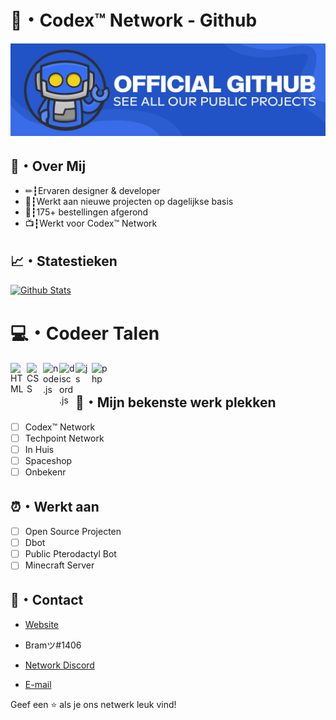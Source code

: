 # 🏢・Codex™ Network - Github

![Codex Network](/Codex_Banner_Blue_Github.png "Codex Network")

## 📘・Over Mij

- ✏┇Ervaren designer & developer 
- 📆┇Werkt aan nieuwe projecten op dagelijkse basis
- 🛒┇175+ bestellingen afgerond
- 📺┇Werkt voor Codex™ Network

## 📈・Statestieken

<p align="left">
    <a href="https://github.com/OfficialCodexNetwork?tab=repositories" title="Profile">
        <img src="https://github-readme-stats.vercel.app/api?username=OfficialCodexNetwork&show_icons=true&theme=graywhite&border_color=aaa&custom_title=My%20GitHub%20Stats&border_radius=25" alt="Github Stats" />
    </a>

</p>

# 💻・Codeer Talen 
<img align="left" alt="HTML" width="26px" src="https://upload.wikimedia.org/wikipedia/commons/thumb/3/38/HTML5_Badge.svg/600px-HTML5_Badge.svg.png" />
<img align="left" alt="CSS" width="26px" src="https://www.pngkey.com/png/full/347-3470911_css3-html-css-js-logo-white.png" />
<img align="left" alt="node.js" width="26px" src="https://i.imgur.com/tYLFZBh.png" /> 
<img align="left" alt="discord.js" width="26px" src="https://i.imgur.com/SI1DZf3.png" />
<img align="left" alt="js" width="26px" src="https://i.imgur.com/3u1wzwE.png" />
<img align="left" alt="php" width="26px" src="https://pngimg.com/uploads/php/php_PNG43.png" /> <br />

## 🤖・Mijn bekenste werk plekken

- [ ] Codex™ Network
- [ ] Techpoint Network
- [ ] In Huis
- [ ] Spaceshop
- [ ] Onbekenr

## ⏰・Werkt aan

- [ ] Open Source Projecten
- [ ] Dbot
- [ ] Public Pterodactyl Bot
- [ ] Minecraft Server

## 💼・Contact

- [Website](https://codex-network.nl/ "Website")

- Bramツ#1406

- [Network Discord](https://discord.gg/7HyUTnJvYE "Network Discord")

- [E-mail](mailto:info@codex-network.nl?subject=Hey "Hey")

Geef een ⭐️ als je ons netwerk leuk vind!

